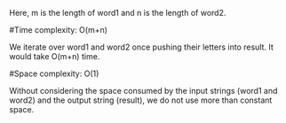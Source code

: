 Here, m is the length of word1 and n is the length of word2.

#Time complexity: O(m+n)

We iterate over word1 and word2 once pushing their letters into result. It would take O(m+n) time.

#Space complexity: O(1)

Without considering the space consumed by the input strings (word1 and word2) and the output string (result), we do not use more than constant space.
